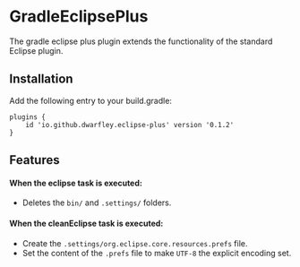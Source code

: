# GradleEclipsePlus

The gradle eclipse plus plugin extends the functionality of the standard Eclipse plugin.

## Installation

Add the following entry to your build.gradle:
```
plugins {
    id 'io.github.dwarfley.eclipse-plus' version '0.1.2'
}
```

## Features

#### When the eclipse task is executed:
- Deletes the `bin/` and `.settings/` folders.

#### When the cleanEclipse task is executed:
- Create the `.settings/org.eclipse.core.resources.prefs` file.
- Set the content of the `.prefs` file to make `UTF-8` the explicit encoding set.
